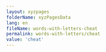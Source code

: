 ```yaml
---
layout: xyzpages
folderName: xyzPagesData
lang: en
fileName: words-with-letters-cheat
permalink: words-with-letters/cheat
value: 'cheat'
---
```

